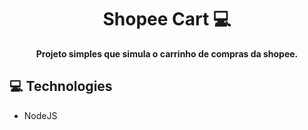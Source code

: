<h1 align="center" style="font-weight: bold;">Shopee Cart 💻</h1>



<p align="center">
    <b>Projeto simples que simula o carrinho de compras da shopee.</b>
</p>

<h2 id="technologies">💻 Technologies</h2>


- NodeJS

